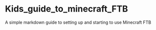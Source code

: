 # Kids_guide_to_minecraft_FTB
A simple markdown guide to setting up and starting to use Minecraft FTB
